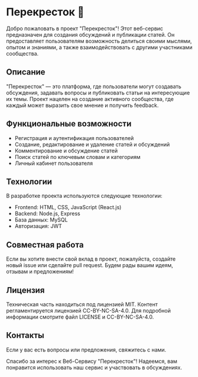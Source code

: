 # Перекресток 🚦

Добро пожаловать в проект "Перекресток"! Этот веб-сервис предназначен для создания обсуждений и публикации статей. Он предоставляет пользователям возможность делиться своими мыслями, опытом и знаниями, а также взаимодействовать с другими участниками сообщества.

## Описание

"Перекресток" — это платформа, где пользователи могут создавать обсуждения, задавать вопросы и публиковать статьи на интересующие их темы. Проект нацелен на создание активного сообщества, где каждый может выразить свое мнение и получить feedback.

## Функциональные возможности

- Регистрация и аутентификация пользователей
- Создание, редактирование и удаление статей и обсуждений
- Комментирование и обсуждение статей
- Поиск статей по ключевым словам и категориям
- Личный кабинет пользователя

## Технологии

В разработке проекта используются следующие технологии:

- Frontend: HTML, CSS, JavaScript (React.js)
- Backend: Node.js, Express
- База данных: MySQL
- Авторизация: JWT

## Совместная работа

Если вы хотите внести свой вклад в проект, пожалуйста, создайте новый issue или сделайте pull request. Будем рады вашим идеям, отзывам и предложениям!

## Лицензия

Техническая часть находиться под лицензией MIT. Контент регламентируется лицензией CC-BY-NC-SA-4.0. Для подробной информации смотрите файл LICENSE и CC-BY-NC-SA-4.0.

## Контакты

Если у вас есть вопросы или предложения, свяжитесь с нами.

Спасибо за интерес к Веб-Сервису "Перекресток"! Надеемся, вам понравится использовать наш сервис и участвовать в обсуждениях.
